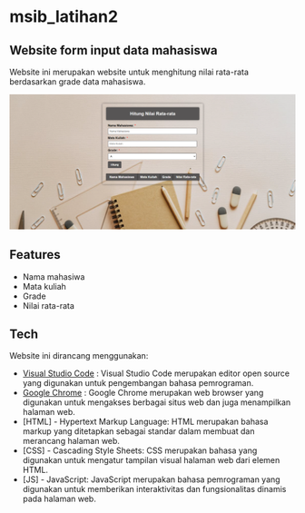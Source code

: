 # msib_latihan2

## Website form input data mahasiswa

Website ini merupakan website untuk menghitung nilai rata-rata berdasarkan grade data mahasiswa.

<p align="center"><img src="Image/Picture1.jpg" alt="Laravel Logo"></a></p>

## Features

- Nama mahasiwa
- Mata kuliah
- Grade
- Nilai rata-rata

## Tech

Website ini dirancang menggunakan:

- [Visual Studio Code](https://code.visualstudio.com/docs/editor/vscode-web) : Visual Studio Code merupakan editor open source yang digunakan untuk pengembangan bahasa pemrograman.
- [Google Chrome](https://www.google.com/intl/id_id/chrome/) : Google Chrome merupakan web browser yang digunakan untuk mengakses berbagai situs web dan juga menampilkan halaman web.
- [HTML] - Hypertext Markup Language: HTML merupakan bahasa markup yang ditetapkan sebagai standar dalam membuat dan merancang halaman web.
- [CSS] - Cascading Style Sheets: CSS merupakan bahasa yang digunakan untuk mengatur tampilan visual halaman web dari elemen HTML.
- [JS] - JavaScript: JavaScript merupakan bahasa pemrograman yang digunakan untuk memberikan interaktivitas dan fungsionalitas dinamis pada halaman web.
